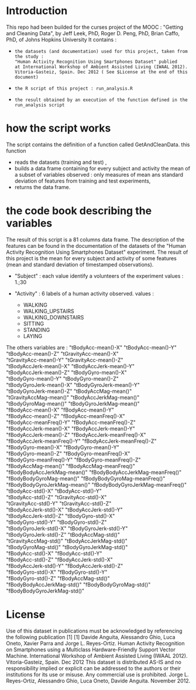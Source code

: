 Introduction
======================
This repo had been builded for the curses project of the MOOC : 
"Getting and Cleaning Data", by Jeff Leek, PhD, Roger D. Peng, PhD, Brian Caffo, PhD, of Johns Hopkins University
It contains :
  - 	the datasets (and documentation) used for this project, taken from the study : 
		"Human Activity Recognition Using Smartphones Dataset" publied
		at International Workshop of Ambient Assisted Living (IWAAL 2012). Vitoria-Gasteiz, Spain. Dec 2012 ( See $License at the end of this document)
  - 	the R script of this project : run_analysis.R
  - 	the result obtained by an execution of the function defined in the run_analysis script
  
how the script works 
======================
The script contains the définition of a function called GetAndCleanData. 
this function 
- 	reads the datasets (training and test) , 
- 	builds a data frame containing for every subject and activity the mean of a subset of variables observed : 
		only measures of mean ans standard deviation of features from training and test experiments,
- 	returns the data frame.

the code book describing the variables
=======================================
The result of this script is a 81 columns data frame. The description of the features can be found in the 
documentation of the datasets of the "Human Activity Recognition Using Smartphones Dataset" experiment. 
The result of this project is the mean for every subject and activity of some features (mean and standard deviation of timestamped observations).

-	"Subject" : each value identify a volunteers of the experiment
	values : 1.;30

-	"Activity"  : 6 labels of a human activity observed.
	values : 
	-	WALKING
	-	WALKING_UPSTAIRS
	-	WALKING_DOWNSTAIRS
	-	SITTING
	-	STANDING
	-	LAYING
	
The others variables are :
"tBodyAcc-mean()-X"               "tBodyAcc-mean()-Y"              
"tBodyAcc-mean()-Z"               "tGravityAcc-mean()-X"           
"tGravityAcc-mean()-Y"            "tGravityAcc-mean()-Z"           
"tBodyAccJerk-mean()-X"           "tBodyAccJerk-mean()-Y"          
"tBodyAccJerk-mean()-Z"           "tBodyGyro-mean()-X"             
"tBodyGyro-mean()-Y"              "tBodyGyro-mean()-Z"             
"tBodyGyroJerk-mean()-X"          "tBodyGyroJerk-mean()-Y"         
"tBodyGyroJerk-mean()-Z"          "tBodyAccMag-mean()"             
"tGravityAccMag-mean()"           "tBodyAccJerkMag-mean()"         
"tBodyGyroMag-mean()"             "tBodyGyroJerkMag-mean()"        
"fBodyAcc-mean()-X"               "fBodyAcc-mean()-Y"              
"fBodyAcc-mean()-Z"               "fBodyAcc-meanFreq()-X"          
"fBodyAcc-meanFreq()-Y"           "fBodyAcc-meanFreq()-Z"          
"fBodyAccJerk-mean()-X"           "fBodyAccJerk-mean()-Y"          
"fBodyAccJerk-mean()-Z"           "fBodyAccJerk-meanFreq()-X"      
"fBodyAccJerk-meanFreq()-Y"       "fBodyAccJerk-meanFreq()-Z"      
"fBodyGyro-mean()-X"              "fBodyGyro-mean()-Y"             
"fBodyGyro-mean()-Z"              "fBodyGyro-meanFreq()-X"         
"fBodyGyro-meanFreq()-Y"          "fBodyGyro-meanFreq()-Z"         
"fBodyAccMag-mean()"              "fBodyAccMag-meanFreq()"         
"fBodyBodyAccJerkMag-mean()"      "fBodyBodyAccJerkMag-meanFreq()" 
"fBodyBodyGyroMag-mean()"         "fBodyBodyGyroMag-meanFreq()"    
"fBodyBodyGyroJerkMag-mean()"     "fBodyBodyGyroJerkMag-meanFreq()"
"tBodyAcc-std()-X"                "tBodyAcc-std()-Y"               
"tBodyAcc-std()-Z"                "tGravityAcc-std()-X"            
"tGravityAcc-std()-Y"             "tGravityAcc-std()-Z"            
"tBodyAccJerk-std()-X"            "tBodyAccJerk-std()-Y"           
"tBodyAccJerk-std()-Z"            "tBodyGyro-std()-X"              
"tBodyGyro-std()-Y"               "tBodyGyro-std()-Z"              
"tBodyGyroJerk-std()-X"           "tBodyGyroJerk-std()-Y"          
"tBodyGyroJerk-std()-Z"           "tBodyAccMag-std()"              
"tGravityAccMag-std()"            "tBodyAccJerkMag-std()"          
"tBodyGyroMag-std()"              "tBodyGyroJerkMag-std()"         
"fBodyAcc-std()-X"                "fBodyAcc-std()-Y"               
"fBodyAcc-std()-Z"                "fBodyAccJerk-std()-X"           
"fBodyAccJerk-std()-Y"            "fBodyAccJerk-std()-Z"           
"fBodyGyro-std()-X"               "fBodyGyro-std()-Y"              
"fBodyGyro-std()-Z"               "fBodyAccMag-std()"              
"fBodyBodyAccJerkMag-std()"       "fBodyBodyGyroMag-std()"         
"fBodyBodyGyroJerkMag-std()"     

License
========
Use of this dataset in publications must be acknowledged by referencing the following publication [1] 
[1] Davide Anguita, Alessandro Ghio, Luca Oneto, Xavier Parra and Jorge L. Reyes-Ortiz. Human Activity Recognition on Smartphones using a Multiclass Hardware-Friendly Support Vector Machine. International Workshop of Ambient Assisted Living (IWAAL 2012). Vitoria-Gasteiz, Spain. Dec 2012
This dataset is distributed AS-IS and no responsibility implied or explicit can be addressed to the authors or their institutions for its use or misuse. Any commercial use is prohibited.
Jorge L. Reyes-Ortiz, Alessandro Ghio, Luca Oneto, Davide Anguita. November 2012.
